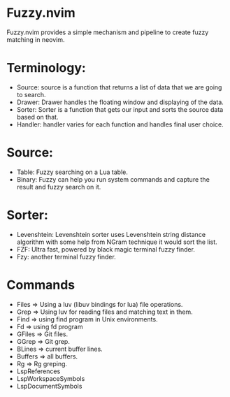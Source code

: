 # Fuzzy.nvim
Fuzzy.nvim provides a simple mechanism and pipeline to create fuzzy matching in neovim.

# Terminology:
- Source: source is a function that returns a list of data that we are going to search.
- Drawer: Drawer handles the floating window and displaying of the data.
- Sorter: Sorter is a function that gets our input and sorts the source data based on that.
- Handler: handler varies for each function and handles final user choice.

# Source:
- Table: Fuzzy searching on a Lua table.
- Binary: Fuzzy can help you run system commands and capture the result and fuzzy search on it.

# Sorter:
- Levenshtein: Levenshtein sorter uses Levenshtein string distance algorithm with some help from NGram technique it would sort the list.
- FZF: Ultra fast, powered by black magic terminal fuzzy finder.
- Fzy: another terminal fuzzy finder.


# Commands
- Files => Using a luv (libuv bindings for lua) file operations.
- Grep => Using luv for reading files and matching text in them. 
- Find => using find program in Unix environments.
- Fd => using fd program 
- GFiles => Git files.
- GGrep => Git grep.
- BLines => current buffer lines.
- Buffers => all buffers.
- Rg => Rg greping.
- LspReferences
- LspWorkspaceSymbols
- LspDocumentSymbols
